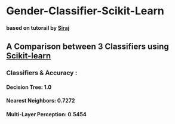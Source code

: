 # Gender-Classifier-Scikit-Learn
#### based on tutorail by [Siraj](https://www.youtube.com/channel/UCWN3xxRkmTPmbKwht9FuE5A)

## A Comparison between 3 Classifiers using [Scikit-learn](http://scikit-learn.org/stable/index.html)
### Classifiers & Accuracy :
#### Decision Tree:                 1.0
#### Nearest Neighbors:            0.7272
#### Multi-Layer Perception:        0.5454
